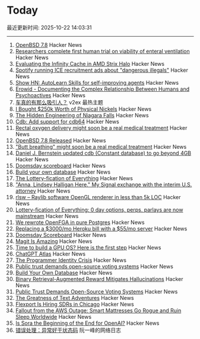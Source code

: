 # Today

最近更新时间: 2025-10-22 14:03:31

--- 
1. [OpenBSD 7.8](https://cdn.openbsd.org/pub/OpenBSD/7.8/ANNOUNCEMENT) Hacker News
2. [Researchers complete first human trial on viability of enteral ventilation](https://newatlas.com/disease/butt-breathing-ignobel-prize/) Hacker News
3. [Evaluating the Infinity Cache in AMD Strix Halo](https://chipsandcheese.com/p/evaluating-the-infinity-cache-in) Hacker News
4. [Spotify running ICE recruitment ads about "dangerous illegals"](https://djmag.com/news/spotify-defends-running-ice-recruitment-ads-about-dangerous-illegals-part-of-us-government) Hacker News
5. [Show HN: AutoLearn Skills for self-improving agents](https://www.autolearn.dev) Hacker News
6. [Erowid - Documenting the Complex Relationship Between Humans and Psychoactives](https://www.erowid.org) Hacker News
7. [车真的有那么吸引人？](https://www.v2ex.com/t/1167462) v2ex 最热主题
8. [I Bought $250k Worth of Physical Nickels](https://twitter.com/opinioncasino/status/1980038177785000114) Hacker News
9. [The Hidden Engineering of Niagara Falls](https://practical.engineering/blog/2025/10/21/the-hidden-engineering-of-niagara-falls) Hacker News
10. [Cdb: Add support for cdb64](https://cdb.cr.yp.to/download.html) Hacker News
11. [Rectal oxygen delivery might soon be a real medical treatment](https://arstechnica.com/science/2025/10/butt-breathing-might-soon-be-a-real-medical-treatment/) Hacker News
12. [OpenBSD 7.8 Released](https://cdn.openbsd.org/pub/OpenBSD/7.8/ANNOUNCEMENT) Hacker News
13. ["Butt breathing" might soon be a real medical treatment](https://arstechnica.com/science/2025/10/butt-breathing-might-soon-be-a-real-medical-treatment/) Hacker News
14. [Daniel J. Bernstein updated cdb (Constant database) to go beyond 4GB](https://cdb.cr.yp.to/) Hacker News
15. [Doomsday scoreboard](https://doomsday.march1studios.com/) Hacker News
16. [Build your own database](https://www.nan.fyi/database) Hacker News
17. [The Lottery-fication of Everything](https://www.dopaminemarkets.com/p/the-lottery-fication-of-everything) Hacker News
18. ["Anna, Lindsey Halligan Here." My Signal exchange with the interim U.S. attorney](https://www.lawfaremedia.org/article/anna--lindsey-halligan-here) Hacker News
19. [rlsw – Raylib software OpenGL renderer in less than 5k LOC](https://github.com/raysan5/raylib/blob/master/src/external/rlsw.h) Hacker News
20. [Lottery-fication of Everything: 0 day options, perps, parlays are now mainstream](https://www.dopaminemarkets.com/p/the-lottery-fication-of-everything) Hacker News
21. [We rewrote OpenFGA in pure Postgres](https://getrover.substack.com/p/how-we-rewrote-openfga-in-pure-postgres) Hacker News
22. [Replacing a $3000/mo Heroku bill with a $55/mo server](https://disco.cloud/blog/how-idealistorg-replaced-a-3000mo-heroku-bill-with-a-55-server/) Hacker News
23. [Doomsday Scoreboard](https://doomsday.march1studios.com/) Hacker News
24. [Magit Is Amazing](https://heiwiper.com/posts/magit-is-awesome/) Hacker News
25. [Time to build a GPU OS? Here is the first step](https://www.notion.so/yifanqiao/Solve-the-GPU-Cost-Crisis-with-kvcached-289da9d1f4d68034b17bf2774201b141) Hacker News
26. [ChatGPT Atlas](https://chatgpt.com/atlas) Hacker News
27. [The Programmer Identity Crisis](https://hojberg.xyz/the-programmer-identity-crisis/) Hacker News
28. [Public trust demands open-source voting systems](https://www.voting.works/news/public-trust-demands-open-source-voting-systems) Hacker News
29. [Build Your Own Database](https://www.nan.fyi/database) Hacker News
30. [Binary Retrieval-Augmented Reward Mitigates Hallucinations](https://arxiv.org/abs/2510.17733) Hacker News
31. [Public Trust Demands Open-Source Voting Systems](https://www.voting.works/news/public-trust-demands-open-source-voting-systems) Hacker News
32. [The Greatness of Text Adventures](https://entropicthoughts.com/the-greatness-of-text-adventures) Hacker News
33. [Flexport Is Hiring SDRs in Chicago](https://job-boards.greenhouse.io/flexport/jobs/5690976?gh_jid=5690976) Hacker News
34. [Fallout from the AWS Outage: Smart Mattresses Go Rogue and Ruin Sleep Worldwide](https://quasa.io/media/the-strangest-fallout-from-the-aws-outage-smart-mattresses-go-rogue-and-ruin-sleep-worldwide) Hacker News
35. [Is Sora the Beginning of the End for OpenAI?](https://calnewport.com/is-sora-the-beginning-of-the-end-for-openai/) Hacker News
36. [错误处理：异常好于状态码](http://www.ruanyifeng.com/blog/2025/10/exception.html) 阮一峰的网络日志
